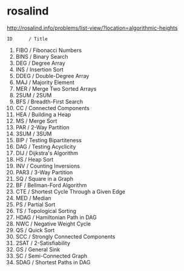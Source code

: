 # rosalind

http://rosalind.info/problems/list-view/?location=algorithmic-heights

    ID	    / Title
1)  FIBO	/ Fibonacci Numbers
2)  BINS	/ Binary Search
3)  DEG	    / Degree Array
4)  INS	    / Insertion Sort
5)  DDEG	/ Double-Degree Array
6)  MAJ	    / Majority Element
7)  MER	    / Merge Two Sorted Arrays
8)  2SUM	/ 2SUM
9)  BFS	    / Breadth-First Search
10) CC	    / Connected Components
11) HEA	    / Building a Heap
12) MS	    / Merge Sort
13) PAR	    / 2-Way Partition
14) 3SUM	/ 3SUM
15) BIP	    / Testing Bipartiteness
16) DAG	    / Testing Acyclicity
17) DIJ	    / Dijkstra's Algorithm
18) HS	    / Heap Sort
19) INV	    / Counting Inversions
20) PAR3	/ 3-Way Partition
21) SQ	    / Square in a Graph
22) BF	    / Bellman-Ford Algorithm
23) CTE	    / Shortest Cycle Through a Given Edge
24) MED	    / Median
25) PS	    / Partial Sort
26) TS	    / Topological Sorting
27) HDAG	/ Hamiltonian Path in DAG
28) NWC	    / Negative Weight Cycle
29) QS	    / Quick Sort
30) SCC	    / Strongly Connected Components
31) 2SAT	/ 2-Satisfiability
32) GS	    / General Sink
33) SC	    / Semi-Connected Graph
34) SDAG	/ Shortest Paths in DAG
